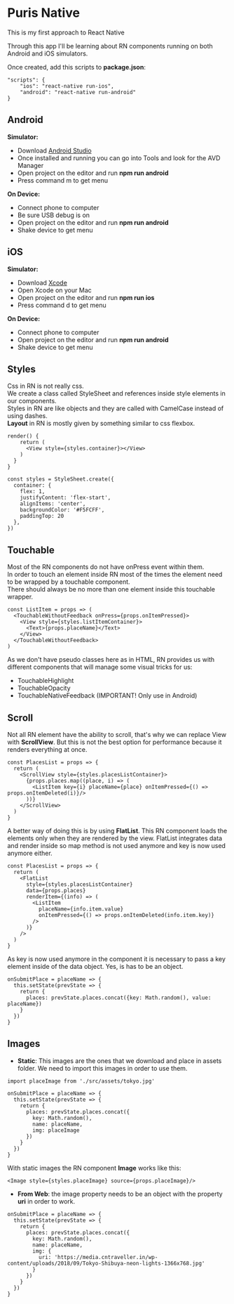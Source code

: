 # Puris Native

This is my first approach to React Native

Through this app I'll be learning about RN components running on both Android and iOS simulators. 

Once created, add this scripts to **package.json**:
```
"scripts": {
    "ios": "react-native run-ios",
    "android": "react-native run-android"
}
```

## Android
**Simulator:**
* Download [Android Studio](https://developer.android.com/studio/)  
* Once installed and running you can go into Tools and look for the AVD Manager 
* Open project on the editor and run **npm run android** 
* Press command m to get menu

**On Device:**  
* Connect phone to computer
* Be sure USB debug is on
* Open project on the editor and run **npm run android** 
* Shake device to get menu


## iOS
**Simulator:**
* Download [Xcode](https://developer.apple.com/xcode/)  
* Open Xcode on your Mac
* Open project on the editor and run **npm run ios** 
* Press command d to get menu

**On Device:**  
* Connect phone to computer
* Open project on the editor and run **npm run android** 
* Shake device to get menu


## Styles

Css in RN is not really css.  
We create a class called StyleSheet and references inside style elements in our components.  
Styles in RN are like objects and they are called with CamelCase instead of using dashes.  
**Layout** in RN is mostly given by something similar to css flexbox.

```
render() {
    return (
      <View style={styles.container}></View>
    )
  }
}

const styles = StyleSheet.create({
  container: {
    flex: 1,
    justifyContent: 'flex-start',
    alignItems: 'center',
    backgroundColor: '#F5FCFF',
    paddingTop: 20
  },
})
```

## Touchable

Most of the RN components do not have onPress event within them.  
In order to touch an element inside RN most of the times the element need to be wrapped by a touchable component.  
There should always be no more than one element inside this touchable wrapper.

```
const ListItem = props => (
  <TouchableWithoutFeedback onPress={props.onItemPressed}>
    <View style={styles.listItemContainer}>
      <Text>{props.placeName}</Text>
    </View>
  </TouchableWithoutFeedback>
)
```
As we don't have pseudo classes here as in HTML, RN provides us with different components that will manage some visual tricks for us:  
* TouchableHighlight
* TouchableOpacity
* TouchableNativeFeedback (IMPORTANT! Only use in Android)

## Scroll
Not all RN element have the ability to scroll, that's why we can replace View with **ScrollView**. But this is not the best option for performance because it renders everything at once.  
```
const PlacesList = props => {
  return (
    <ScrollView style={styles.placesListContainer}>
      {props.places.map((place, i) => (
        <ListItem key={i} placeName={place} onItemPressed={() => props.onItemDeleted(i)}/>
      ))}
    </ScrollView>
  )
}
```
A better way of doing this is by using **FlatList**. This RN component loads the elements only when they are rendered by the view. FlatList integrates data and render inside so map method is not used anymore and key is now used anymore either.
```
const PlacesList = props => {
  return (
    <FlatList
      style={styles.placesListContainer}
      data={props.places}
      renderItem={(info) => (
        <ListItem
          placeName={info.item.value}
          onItemPressed={() => props.onItemDeleted(info.item.key)}
        />
      )}
    />
  )
}
```
As key is now used anymore in the component it is necessary to pass a key element inside of the data object. Yes, is has to be an object.
```
onSubmitPlace = placeName => {
  this.setState(prevState => {
    return {
      places: prevState.places.concat({key: Math.random(), value: placeName})
    }
  })
}
```
## Images
* **Static**: This images are the ones that we download and place in assets folder. We need to import this images in order to use them. 
```
import placeImage from './src/assets/tokyo.jpg'
```
```
onSubmitPlace = placeName => {
  this.setState(prevState => {
    return {
      places: prevState.places.concat({
        key: Math.random(),
        name: placeName,
        img: placeImage
      })
    }
  })
}
```
With static images the RN component **Image** works like this:
```
<Image style={styles.placeImage} source={props.placeImage}/>
```
* **From Web**: the image property needs to be an object with the property **uri** in order to work.
```
onSubmitPlace = placeName => {
  this.setState(prevState => {
    return {
      places: prevState.places.concat({
        key: Math.random(),
        name: placeName,
        img: {
          uri: 'https://media.cntraveller.in/wp-content/uploads/2018/09/Tokyo-Shibuya-neon-lights-1366x768.jpg'
        }
      })
    }
  })
}
```



